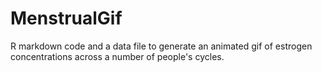 # MenstrualGif
R markdown code and a data file to generate an animated gif of estrogen concentrations across a number of people's cycles.
